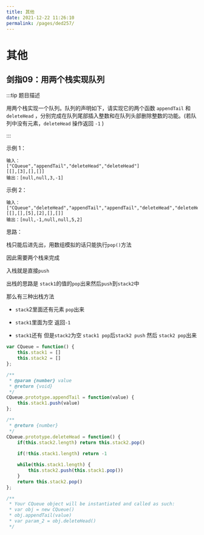 ```yaml
---
title: 其他
date: 2021-12-22 11:26:10
permalink: /pages/ded257/
---
```

# 其他

## 剑指09：用两个栈实现队列<Badge text="简单" vertical="top"/>



:::tip 题目描述



用两个栈实现一个队列。队列的声明如下，请实现它的两个函数 `appendTail` 和 `deleteHead` ，分别完成在队列尾部插入整数和在队列头部删除整数的功能。(若队列中没有元素，`deleteHead` 操作返回 `-1` )

:::

示例 1：



```plain
输入：
["CQueue","appendTail","deleteHead","deleteHead"]
[[],[3],[],[]]
输出：[null,null,3,-1]
```



示例 2：



```plain
输入：
["CQueue","deleteHead","appendTail","appendTail","deleteHead","deleteHead"]
[[],[],[5],[2],[],[]]
输出：[null,-1,null,null,5,2]
```



思路：



栈只能后进先出，用数组模拟的话只能执行`pop()`方法



因此需要两个栈来完成



入栈就是直接`push`



出栈的思路是 `stack1`的值的`pop`出来然后`push`到`stack2`中



那么有三种出栈方法



- `stack`2里面还有元素 `pop`出来
- `stack1`里面为空 返回`-1`

- `stack1`还有 但是`stack2`为空 `stack1 pop`后`stack2 push` 然后 `stack2 pop`出来



```javascript
var CQueue = function() {
    this.stack1 = []
    this.stack2 = []
};

/** 
 * @param {number} value
 * @return {void}
 */
CQueue.prototype.appendTail = function(value) {
    this.stack1.push(value)
};

/**
 * @return {number}
 */
CQueue.prototype.deleteHead = function() {
    if(this.stack2.length) return this.stack2.pop()
    
    if(!this.stack1.length) return -1

    while(this.stack1.length) {
        this.stack2.push(this.stack1.pop())
    }
    return this.stack2.pop()
};

/**
 * Your CQueue object will be instantiated and called as such:
 * var obj = new CQueue()
 * obj.appendTail(value)
 * var param_2 = obj.deleteHead()
 */
```
